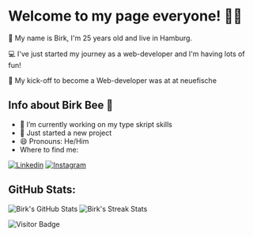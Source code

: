 # Welcome to my page everyone! 👋🏻

🌈 My name is Birk, I'm 25 years old and live in Hamburg.

💻 I've just started my journey as a web-developer and I'm having lots of fun!

🐠 My kick-off to become a Web-developer was at at neuefische

## Info about Birk Bee 🐝

- 🔭 I’m currently working on my type skript skills
- 🌱 Just started a new project
- 😄 Pronouns: He/Him
- Where to find me:

[![Linkedin](https://raw.githubusercontent.com/hussainweb/hussainweb/main/icons/linkedin.png)](https://www.linkedin.com/in/birk-beese/) 
[![Instagram](https://raw.githubusercontent.com/hussainweb/hussainweb/main/icons/instagram.png)](https://www.instagram.com/birkiiy/) 

## GitHub Stats:

![Birk's GitHub Stats](https://github-readme-stats.vercel.app/api?username=BirkBee&theme=react&hide_border=false&include_all_commits=true&count_private=true)
![Birk's Streak Stats](https://github-readme-streak-stats.herokuapp.com/?user=BirkBee&theme=reactk&hide_border=false)

![Visitor Badge](https://visitor-badge.laobi.icu/badge?page_id=BirkBee.BirkBee)
